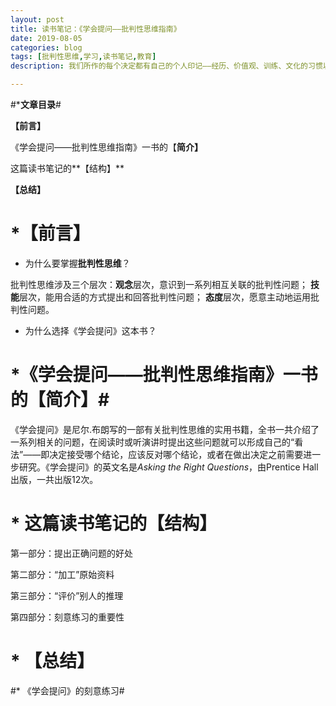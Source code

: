 ```yaml
---
layout: post
title: 读书笔记：《学会提问——批判性思维指南》
date: 2019-08-05
categories: blog
tags: [批判性思维,学习,读书笔记,教育]
description: 我们所作的每个决定都有自己的个人印记——经历、价值观、训练、文化的习惯以及个人理想。

---
```

#***文章目录**#

**【前言】**

《学会提问——批判性思维指南》一书的【**简介】**

这篇读书笔记的**【结构】**

**【总结】**



# ***【前言】** #



- 为什么要掌握**批判性思维**？

批判性思维涉及三个层次：**观念**层次，意识到一系列相互关联的批判性问题； **技能**层次，能用合适的方式提出和回答批判性问题； **态度**层次，愿意主动地运用批判性问题。


- 为什么选择《学会提问》这本书？




# *《学会提问——批判性思维指南》一书的【简介】#


《学会提问》是尼尔.布朗写的一部有关批判性思维的实用书籍，全书一共介绍了一系列相关的问题，在阅读时或听演讲时提出这些问题就可以形成自己的“看法”——即决定接受哪个结论，应该反对哪个结论，或者在做出决定之前需要进一步研究。《学会提问》的英文名是*Asking the Right Questions*，由Prentice Hall出版，一共出版12次。
 



# * 这篇读书笔记的【结构】 #


第一部分：提出正确问题的好处

第二部分：“加工”原始资料

第三部分：“评价”别人的推理

第四部分：刻意练习的重要性





# * **【总结】** #



#* 《学会提问》的刻意练习#







